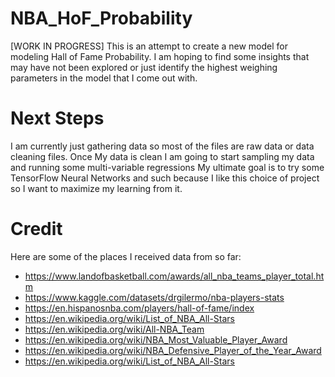 # NBA_HoF_Probability
[WORK IN PROGRESS]
This is an attempt to create a new model for modeling Hall of Fame Probability.
I am hoping to find some insights that may have not been explored or just identify
the highest weighing parameters in the model that I come out with.

# Next Steps
I am currently just gathering data so most of the files are raw data or data cleaning files.
Once My data is clean I am going to start sampling my data and running some multi-variable regressions
My ultimate goal is to try some TensorFlow Neural Networks and such because I like this choice of
project so I want to maximize my learning from it.

# Credit
Here are some of the places I received data from so far:
* https://www.landofbasketball.com/awards/all_nba_teams_player_total.htm
* https://www.kaggle.com/datasets/drgilermo/nba-players-stats
* https://en.hispanosnba.com/players/hall-of-fame/index
* https://en.wikipedia.org/wiki/List_of_NBA_All-Stars
* https://en.wikipedia.org/wiki/All-NBA_Team
* https://en.wikipedia.org/wiki/NBA_Most_Valuable_Player_Award
* https://en.wikipedia.org/wiki/NBA_Defensive_Player_of_the_Year_Award
* https://en.wikipedia.org/wiki/List_of_NBA_All-Stars
